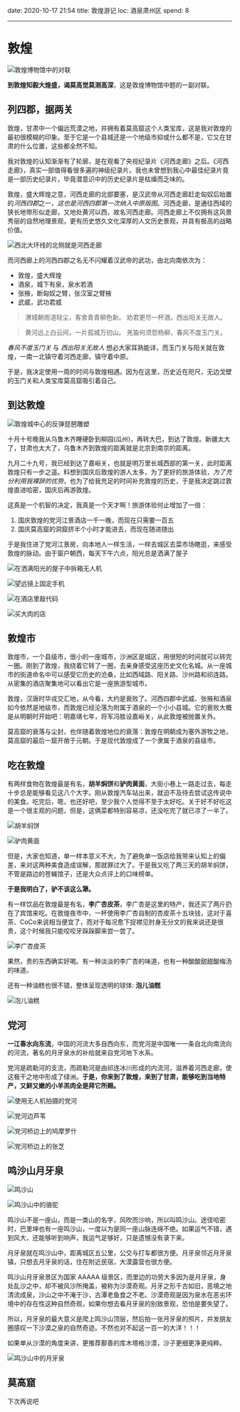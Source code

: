 date: 2020-10-17 21:54
title: 敦煌游记
loc: 酒泉肃州区
spend: 8

--- 

# 敦煌

![敦煌博物馆中的对联](./assets/dunhuangduilian.jpg)

**到敦煌知毅大煌盛，谒莫高觉莫测高深**，这是敦煌博物馆中题的一副对联。

## 列四郡，据两关

敦煌，甘肃中一个偏远荒漠之地，并拥有着莫高窟这个人类宝库，这是我对敦煌的最初很模糊的印象。至于它是一个县城还是一个地级市抑或什么都不是，它又在甘肃的什么位置，这些都全然不知。

我对敦煌的认知渐渐有了轮廓，是在观看了央视纪录片《河西走廊》之后。《河西走廊》，真实一部值得看很多遍的神级纪录片。我也未曾想到我心中最佳纪录片竟是一部历史纪录片，毕竟潜意识中的历史纪录片是枯燥而乏味的。

敦煌，盛大辉煌之意，河西走廊的北部要塞，是汉武帝从河西走廊赶走匈奴后始置的*河西四郡*之一，*这也是河西四郡第一次纳入中原版图*。河西走廊，是通往西域的狭长地带形似走廊，又地处黄河以西，故名河西走廊。河西走廊上不仅拥有这风景秀丽的自然地理景观，更有历史悠久文化深厚的人文历史景观，并具有极高的战略价值。

![西北大环线的北侧就是河西走廊](./assets/xibeihuanxian.jpg)

而河西廊上的河西四郡之名无不闪耀着汉武帝的武功，由北向南依次为：

+ 敦煌，盛大辉煌
+ 酒泉，城下有泉，泉水若酒
+ 张掖，断匈奴之臂，张汉室之臂掖
+ 武威，武功君威

> 渭城朝雨浥轻尘，客舍青青柳色新。
> 劝君更尽一杯酒，西出阳关无故人。

> 黄河远上白云间，一片孤城万仞山。
> 羌笛何须怨杨柳，春风不度玉门关。

*春风不度玉门关* 与 *西出阳关无故人* 想必大家耳熟能详，而玉门关与阳关就在敦煌，一南一北镇守着河西走廊，镇守着中原。

于是，我决定使用一周的时间与敦煌相遇。因为在这里，历史近在咫尺，无边戈壁的玉门关和人类宝库莫高窟吸引着自己。

## 到达敦煌

![敦煌城中心的反弹琵琶雕塑](./assets/pipa.jpg)

十月十号晚我从乌鲁木齐睡硬卧到柳园(瓜州)，再转大巴，到达了敦煌。新疆太大了，甘肃也太大了，乌鲁木齐到敦煌的距离就是北京到南京的距离。

九月二十九号，我已经到达了嘉峪关，也就是明万里长城西部的第一关，此时距离敦煌只有一步之遥。料想到国庆后敦煌的游人太多，为了更好的旅游体验，*为了充分利用我裸辞的优势*，也为了给我充足的时间补充敦煌的历史，于是我决定跳过敦煌直进哈密，国庆后再游敦煌。

这真是一个机智的决定，我真是一个天才啊！旅游体验何止增加了一倍：

1. 国庆敦煌的党河江景酒店一千一晚，而现在只需要一百五
1. 国庆莫高窟的洞窟挤半个小时才能进去，而现在随进随出

于是我住进了党河江景房，向本地人一样生活，一样去城区去菜市场瞎逛，来感受敦煌的脉动。由于窗户朝西，每天下午六点，阳光总是洒满了屋子

![在洒满阳光的屋子中拆箱无人机](./assets/wurenji.jpg)

![望远镜上固定手机](./assets/wangyuanjing.jpg)

![在酒店里敲代码](./assets/qiaodaima.jpg)

![买大肉的店](./assets/darou.jpg)

## 敦煌市

敦煌市，一个县级市，很小的一座城市，沙洲区是城区，用很短的时间就可以转完一圈。刚到了敦煌，我绕着它转了一圈，去亲身感受这座历史文化名城。从一座城市的街道命名中可以感受它历史的沧桑，比如西域路、阳关路、沙州路和祁连路。从密集的酒店聚集地可以看出它是一座旅游型城市。

敦煌，汉唐时华戎交汇地，从今看，大约是衰败了。河西四郡中武威、张掖和酒泉如今依然是地级市，而敦煌已经沦落为附属于酒泉的一个小小县城。它的衰败大概是从明朝时开始吧：明嘉靖七年，将军冯胜设嘉峪关，从此敦煌被抛置关外。

莫高窟的衰落与尘封，也伴随着敦煌地位的衰落：敦煌在明朝成为塞外游牧之地，莫高窟的最后一窟开凿于元朝。于是现代敦煌成了一个隶属于酒泉的县级市。

## 吃在敦煌

有两样食物在敦煌最是有名，**胡羊焖饼**和**驴肉黄面**，大街小巷上一路走过去，每走十步总是能够看见这八个大字。刚从敦煌汽车站出来，就迫不及待去尝试这传说中的美食。吃完后，嗯，也还好吧，至少我个人觉得不至于太好吃。关于好不好吃这是一个很主观的问题，但是，这俩菜都特别容易凉，还没吃完了就已凉了一半了。

![胡羊焖饼](./assets/huyangmenbing.jpg)

![驴肉黄面](./assets/lvrouhuangmian.jpg)

但是，大家也知道，单一样本意义不大，为了避免单一饭店给我带来认知上的偏差，来对这两种美食造成误解，那就罪过大了。于是我又吃了两三天的胡羊焖饼，不管是路边的苍蝇馆子，还是大众点评上的口味榜单。

**于是我明白了，驴不该这么犟。**

有一样饮品在敦煌最是有名，**李广杏皮茶**，李广杏是这里的特产，我还买了两斤扔在了宾馆来吃。在敦煌夜市中，一杯使用李广杏自制的杏皮茶十五块钱，这对于喜茶、CoCo来说相当便宜了，而对于每况愈下捉襟见肘身无分文的我来说还是很贵，这个时候我只能咬咬牙跺跺脚来尝一尝了。

![李广杏皮茶](./assets/xingpicha.jpg)

果然，贵的东西确实好喝。有一种淡淡的李广杏的味道，也有一种酸酸甜甜酸梅汤的味道。

还有一种油糕也很不错，整体呈现透明的球体: **泡儿油糕**

![泡儿油糕](./assets/yougao.jpg)

## 党河

**一江春水向东流**，中国的河流大多自西向东，而党河是中国唯一一条自北向南流向的河流，著名的月牙泉水的补给就来自党河地下水系。

党河是疏勒河的支流，而疏勒河是由祁连冰川形成的内流河，滋养着河西走廊，使这极干之地中形成了绿洲。**于是，你来到了敦煌，来到了甘肃，能够吃到当地特产，又鲜又嫩的小羊羔肉全是拜它所赐。**

![使用无人机拍摄的党河](./assets/danghe.jpg)

![党河边芦苇](./assets/dangheluwei.jpg)

![党河桥边上的鸠摩罗什](./assets/danghejiumoluoshi.jpg)

![党河桥边上的张芝](./assets/danghezhangzhi.jpg)

## 鸣沙山月牙泉

![鸣沙山](./assets/mingshashan.jpg)

![鸣沙山中的骆驼](./assets/luotuo.jpg)

鸣沙山不是一座山，而是一类山的名字，风吹而沙响，所以叫鸣沙山。途径哈密时，巴里坤也有一座鸣沙山，一度以为是同一座山脉连绵不绝。如果运气不错，遇到风大，还能够听到响声，我运气足够好，只是遗憾没有录下来。

月牙泉就在鸣沙山中，距离城区五公里，公交与打车都很方便。月牙泉邻近月牙泉镇，只想去月牙泉的话，住在附近民宿，大漠露营也很方便。

鸣沙山月牙泉景区为国家 AAAAA 级景区，而里边的功劳大多因为是月牙泉，身处乱沙之中，却不被风沙所掩盖，被称为沙漠奇观。月牙之形千古如旧，恶境之地清流成泉，沙山之中不淹于沙，古潭老鱼食之不老。沙漠奇观是因为泉水在恶劣环境中的存在性这种自然奇观，如果你想去看月牙泉的别致景观，恐怕是要失望了。

所以，月牙泉的最大意义是爬上鸣沙山顶层，然后拍一张月牙泉的照片，并发朋友圈感叹一下沙漠之泉的自然奇迹。不然也对不起这一百一的大洋！！！

如果单从沙漠的角度来讲，更推荐鄯善的库木塔格沙漠，沙子更细更净更纯粹。

![鸣沙山中的月牙泉](./assets/yueyaquan.jpg)

## 莫高窟

下次再说吧
